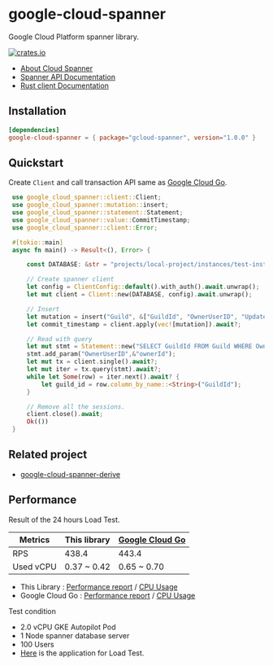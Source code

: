 # google-cloud-spanner

Google Cloud Platform spanner library.

[![crates.io](https://img.shields.io/crates/v/gcloud-spanner.svg)](https://crates.io/crates/gcloud-spanner)

* [About Cloud Spanner](https://cloud.google.com/spanner/)
* [Spanner API Documentation](https://cloud.google.com/spanner/docs)
* [Rust client Documentation](https://docs.rs/google-cloud-spanner/latest)

## Installation

```toml
[dependencies]
google-cloud-spanner = { package="gcloud-spanner", version="1.0.0" }
```

## Quickstart

Create `Client` and call transaction API same as [Google Cloud Go](https://github.com/googleapis/google-cloud-go/tree/main/spanner).

```rust
 use google_cloud_spanner::client::Client;
 use google_cloud_spanner::mutation::insert;
 use google_cloud_spanner::statement::Statement;
 use google_cloud_spanner::value::CommitTimestamp;
 use google_cloud_spanner::client::Error;

 #[tokio::main]
 async fn main() -> Result<(), Error> {

     const DATABASE: &str = "projects/local-project/instances/test-instance/databases/local-database";

     // Create spanner client
     let config = ClientConfig::default().with_auth().await.unwrap();
     let mut client = Client::new(DATABASE, config).await.unwrap();

     // Insert
     let mutation = insert("Guild", &["GuildId", "OwnerUserID", "UpdatedAt"], &[&"guildId", &"ownerId", &CommitTimestamp::new()]);
     let commit_timestamp = client.apply(vec![mutation]).await?;

     // Read with query
     let mut stmt = Statement::new("SELECT GuildId FROM Guild WHERE OwnerUserID = @OwnerUserID");
     stmt.add_param("OwnerUserID",&"ownerId");
     let mut tx = client.single().await?;
     let mut iter = tx.query(stmt).await?;
     while let Some(row) = iter.next().await? {
         let guild_id = row.column_by_name::<String>("GuildId");
     }

     // Remove all the sessions.
     client.close().await;
     Ok(())
 }
```

## Related project
* [google-cloud-spanner-derive](../spanner-derive)

## Performance 

Result of the 24 hours Load Test.

| Metrics | This library | [Google Cloud Go](https://github.com/googleapis/google-cloud-go/tree/main/spanner) | 
| -------- | ----------------| ----------------- |
| RPS | 438.4 | 443.4 |
| Used vCPU | 0.37 ~ 0.42 | 0.65 ~ 0.70 |

* This Library : [Performance report](https://storage.googleapis.com/0432808zbaeatxa/report_1637760853.008414.html) / [CPU Usage](https://storage.googleapis.com/0432808zbaeatxa/CPU%20(6).png)
* Google Cloud Go : [Performance report](https://storage.googleapis.com/0432808zbaeatxa/report_1637673736.2540932.html) / [CPU Usage](https://storage.googleapis.com/0432808zbaeatxa/CPU%20(5).png)

Test condition 
* 2.0 vCPU GKE Autopilot Pod
* 1 Node spanner database server
* 100 Users
* [Here](https://github.com/yoshidan/google-cloud-rust-example/commit/ccc484111bbd43d9642ee90ff27eca89e95ffe32) is the application for Load Test.
